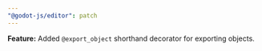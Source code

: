 ```yaml
---
"@godot-js/editor": patch
---
```


**Feature:** Added `@export_object` shorthand decorator for exporting objects.
